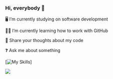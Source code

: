 ### Hi, everybody 👋

🖥 I’m currently studying on software development

👩‍🎓 I’m currently learning how to work with GitHub

💚 Share your thoughts about my code

❓ Ask me about something

[![My Skills](https://skillicons.dev/icons?i=js,html,css,wasm)]

![](https://komarev.com/ghpvc/?username=makuzaza&style=plastic&color=green)

<!--
**Makuzaza/makuzaza** is a ✨ _special_ ✨ repository because its `README.md` (this file) appears on your GitHub profile.

Here are some ideas to get you started:

- 🔭 I’m currently working on ...
- 🌱 I’m currently learning ...
- 👯 I’m looking to collaborate on ...
- 🤔 I’m looking for help with ...
- 💬 Ask me about ...
- 📫 How to reach me: ...
- 😄 Pronouns: ...
- ⚡ Fun fact: ...
-->
